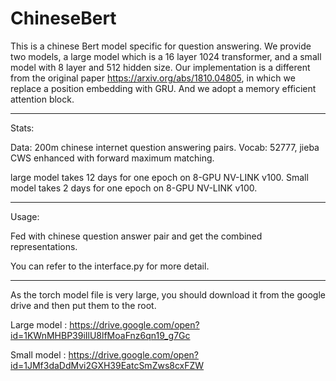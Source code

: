 # ChineseBert
This is a chinese Bert model specific for question answering. We provide two models, a large model which is a 16 layer 1024 transformer, and a small model with 8 layer and 512 hidden size. Our implementation is a different from the original paper https://arxiv.org/abs/1810.04805, in which we replace a position embedding with GRU. And we adopt a memory efficient attention block.

-------------------------------------

Stats:

Data: 200m chinese internet question answering pairs.
Vocab: 52777, jieba CWS enhanced with forward maximum matching.

large model takes 12 days for one epoch on 8-GPU NV-LINK v100.
Small model takes 2 days for one epoch on 8-GPU NV-LINK v100.

------------------------------------------
Usage:

Fed with chinese question answer pair and get the combined representations.

You can refer to the interface.py for more detail.

------------------------------------

As the torch model file is very large, you should download it from the google drive and then put them to the root.

Large model : https://drive.google.com/open?id=1KWnMHBP39iIlU8lfMoaFnz6qn19_g7Gc

Small model : https://drive.google.com/open?id=1JMf3daDdMvi2GXH39EatcSmZws8cxFZW

